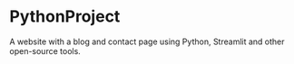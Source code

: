 # PythonProject
  A website with a blog and contact page using Python, Streamlit and other open-source tools.
